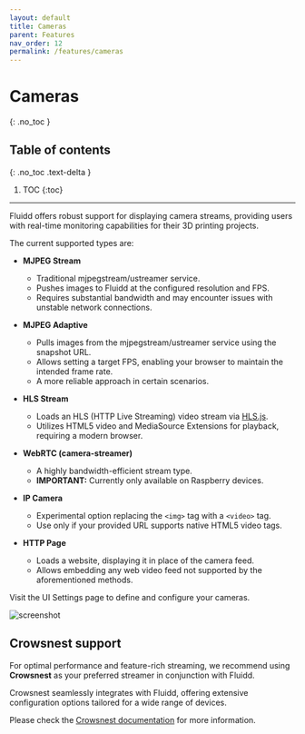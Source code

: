 ```yaml
---
layout: default
title: Cameras
parent: Features
nav_order: 12
permalink: /features/cameras
---
```


# Cameras
{: .no_toc }

## Table of contents
{: .no_toc .text-delta }

1. TOC
{:toc}

---

Fluidd offers robust support for displaying camera streams, providing users
with real-time monitoring capabilities for their 3D printing projects.

The current supported types are:

- **MJPEG Stream**  
  - Traditional mjpegstream/ustreamer service.
  - Pushes images to Fluidd at the configured resolution and FPS.
  - Requires substantial bandwidth and may encounter issues with unstable
    network connections.

- **MJPEG Adaptive**  
  - Pulls images from the mjpegstream/ustreamer service using the snapshot URL.
  - Allows setting a target FPS, enabling your browser to maintain the intended
    frame rate.
  - A more reliable approach in certain scenarios.

- **HLS Stream**  
  - Loads an HLS (HTTP Live Streaming) video stream via [HLS.js](https://hlsjs.video-dev.org/).
  - Utilizes HTML5 video and MediaSource Extensions for playback, requiring a
    modern browser.

- **WebRTC (camera-streamer)**
  - A highly bandwidth-efficient stream type.
  - **IMPORTANT:** Currently only available on Raspberry devices.

- **IP Camera**  
  - Experimental option replacing the `<img>` tag with a `<video>` tag.
  - Use only if your provided URL supports native HTML5 video tags.

- **HTTP Page**  
  - Loads a website, displaying it in place of the camera feed.
  - Allows embedding any web video feed not supported by the aforementioned
    methods.

Visit the UI Settings page to define and configure your cameras.

![screenshot](/assets/images/camera_settings.png)

## Crowsnest support

For optimal performance and feature-rich streaming, we recommend using
**Crowsnest** as your preferred streamer in conjunction with Fluidd.

Crowsnest seamlessly integrates with Fluidd, offering extensive configuration
options tailored for a wide range of devices.

Please check the [Crowsnest documentation](https://crowsnest.mainsail.xyz/) for
more information.
